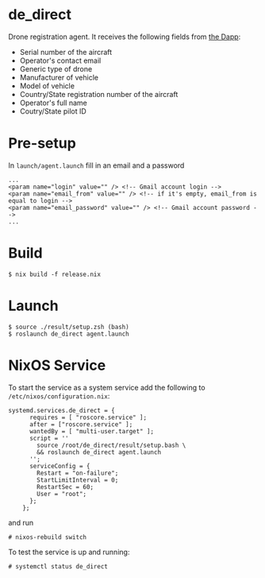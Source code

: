 # de_direct

Drone registration agent. It receives the following fields from [the Dapp](https://drone-employee.com/registration/#/):

* Serial number of the aircraft
* Operator's contact email
* Generic type of drone
* Manufacturer of vehicle
* Model of vehicle
* Country/State registration number of the aircraft
* Operator's full name
* Coutry/State pilot ID

# Pre-setup

In `launch/agent.launch` fill in an email and a password
```
...
<param name="login" value="" /> <!-- Gmail account login -->
<param name="email_from" value="" /> <!-- if it's empty, email_from is equal to login -->
<param name="email_password" value="" /> <!-- Gmail account password -->
...
```

# Build

```
$ nix build -f release.nix
```

# Launch

```
$ source ./result/setup.zsh (bash)
$ roslaunch de_direct agent.launch
```

# NixOS Service

To start the service as a system service add the following to `/etc/nixos/configuration.nix`:

```
systemd.services.de_direct = {
      requires = [ "roscore.service" ];
      after = ["roscore.service" ]; 
      wantedBy = [ "multi-user.target" ];
      script = ''
        source /root/de_direct/result/setup.bash \
        && roslaunch de_direct agent.launch
      '';
      serviceConfig = {
        Restart = "on-failure";
        StartLimitInterval = 0;
        RestartSec = 60;
        User = "root";
      };
    };
```

and run
```
# nixos-rebuild switch
```

To test the service is up and running:
```
# systemctl status de_direct
```
